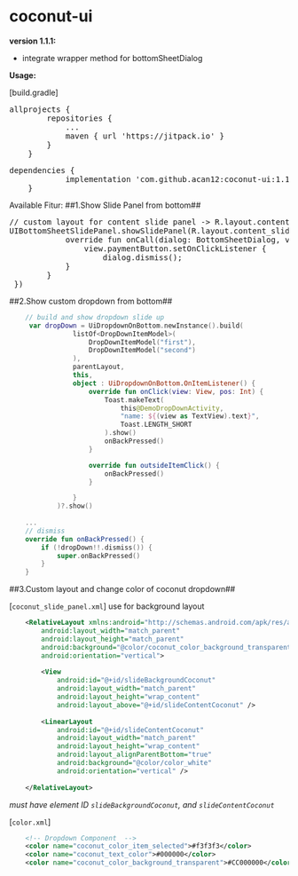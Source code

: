 # coconut-ui
**version 1.1.1:**

 - integrate wrapper method for bottomSheetDialog 

**Usage:**

[build.gradle]
<pre>
allprojects {
		repositories {
			...
			maven { url 'https://jitpack.io' }
		}
	}
</pre>

<pre>
dependencies {
	        implementation 'com.github.acan12:coconut-ui:1.1.2-alpha'
	}
</pre>

Available Fitur:
##1.Show Slide Panel from bottom##
<pre>
// custom layout for content slide panel -> R.layout.content_slide
UIBottomSheetSlidePanel.showSlidePanel(R.layout.content_slide, this,   object : UIBottomSheetSlidePanel.SlideCallbackListener() {  
            override fun onCall(dialog: BottomSheetDialog, view: View) {  
                view.paymentButton.setOnClickListener {  
		  			dialog.dismiss();  
			}  
		}  
 })
</pre>

##2.Show custom dropdown from bottom##
```kotlin
    // build and show dropdown slide up
     var dropDown = UiDropdownOnBottom.newInstance().build(
                listOf<DropDownItemModel>(
                    DropDownItemModel("first"),
                    DropDownItemModel("second")
                ),
                parentLayout,
                this,
                object : UiDropdownOnBottom.OnItemListener() {
                    override fun onClick(view: View, pos: Int) {
                        Toast.makeText(
                            this@DemoDropDownActivity,
                            "name: ${(view as TextView).text}",
                            Toast.LENGTH_SHORT
                        ).show()
                        onBackPressed()
                    }

                    override fun outsideItemClick() {
                        onBackPressed()
                    }

                }
            )?.show()
    
    ...
    // dismiss
    override fun onBackPressed() {
        if (!dropDown!!.dismiss()) {
            super.onBackPressed()
        }
    }
```

##3.Custom layout and change color of coconut dropdown## 

[`coconut_slide_panel.xml`]  use for background layout
```xml
    <RelativeLayout xmlns:android="http://schemas.android.com/apk/res/android"
        android:layout_width="match_parent"
        android:layout_height="match_parent"
        android:background="@color/coconut_color_background_transparent"
        android:orientation="vertical">
    
        <View
            android:id="@+id/slideBackgroundCoconut"
            android:layout_width="match_parent"
            android:layout_height="wrap_content"
            android:layout_above="@+id/slideContentCoconut" />
    
        <LinearLayout
            android:id="@+id/slideContentCoconut"
            android:layout_width="match_parent"
            android:layout_height="wrap_content"
            android:layout_alignParentBottom="true"
            android:background="@color/color_white"
            android:orientation="vertical" />
    
    </RelativeLayout>
```
*must have element ID `slideBackgroundCoconut`, and `slideContentCoconut`*

[`color.xml`]  
```xml
    <!-- Dropdown Component  -->
    <color name="coconut_color_item_selected">#f3f3f3</color>
    <color name="coconut_text_color">#000000</color>
    <color name="coconut_color_background_transparent">#CC000000</color>
```

